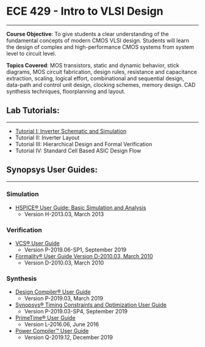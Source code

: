# ECE 429 - Intro to VLSI Design
--------------------------------------------------------------------------

**Course Objective**: To give students a clear understanding of the fundamental concepts of modern CMOS VLSI design. Students will learn the design of complex and high-performance CMOS systems from system level to circuit level. 

**Topics Covered**: MOS transistors, static and dynamic behavior, stick diagrams, MOS circuit fabrication, design rules, resistance and capacitance extraction, scaling, logical effort, combinational and sequential design, data-path and control unit design, clocking schemes, memory design. CAD synthesis techniques, floorplanning and layout.

## Lab Tutorials: 
--------------------------------------------------------------------------
* [Tutorial I: Inverter Schematic and Simulation](./tut1_inv-sch&sim/README.md)
* Tutorial II: Inverter Layout
* Tutorial III: Hierarchical Design and Formal Verification
* Tutorial IV: Standard Cell Based ASIC Design Flow

## Synopsys User Guides:
--------------------------------------------------------------------------
### Simulation
* [HSPICE® User Guide: Basic Simulation and Analysis](https://github.com/nalnatsheh/nalnatsheh.github.io/blob/master/docs/user_guides/HSPICE%20User%20Guide%20Basic%20Simulation%20and%20Analysis%20H-2013.03%2C%20March%202013.pdf)
  - Version H-2013.03, March 2013

### Verification
* [VCS® User Guide](https://github.com/nalnatsheh/nalnatsheh.github.io/blob/master/docs/user_guides/VCS%20user%20guide%202019.06-SP1.pdf)
  - Version P-2019.06-SP1, September 2019
* [Formality® User Guide Version D-2010.03, March 2010](https://github.com/nalnatsheh/nalnatsheh.github.io/blob/master/docs/user_guides/Formality%C2%AE%20User%20Guide%20Version%20D-2010.03%2C%20March%202010.pdf)
  - Version D-2010.03, March 2010
 
### Synthesis 
* [Design Compiler® User Guide](https://github.com/nalnatsheh/nalnatsheh.github.io/blob/master/docs/user_guides/Design%20Compiler%20User%20Guide%20Version%20P-2019.03%2C%20March%202019.pdf)
  - Version P-2019.03, March 2019
* [Synopsys® Timing Constraints and Optimization User Guide](https://github.com/nalnatsheh/nalnatsheh.github.io/blob/master/docs/user_guides/Synopsys%20Timing%20Constraints%20and%20Optimization%20User%20Guide%202019.03-SP4.pdf)
  - Version P-2019.03-SP4, September 2019
* [PrimeTime® User Guide](https://github.com/nalnatsheh/nalnatsheh.github.io/blob/master/docs/user_guides/PrimeTime%C2%AE%20User%20Guide%20Version%20L-2016.06%2C%20June%202016.pdf)
  - Version L-2016.06, June 2016
* [Power Compiler™ User Guide](https://github.com/nalnatsheh/nalnatsheh.github.io/blob/master/docs/user_guides/Power%20Compiler%20User%20Guide%202019.12.pdf)
  - Version Q-2019.12, December 2019
